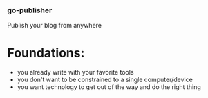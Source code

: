 ### go-publisher

Publish your blog from anywhere

# Foundations:

* you already write with your favorite tools
* you don't want to be constrained to a single computer/device
* you want technology to get out of the way and do the right thing

